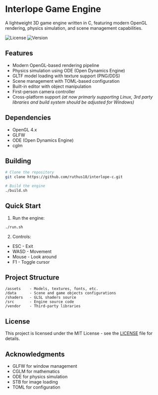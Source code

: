 # Interlope Game Engine

A lightweight 3D game engine written in C, featuring modern OpenGL rendering, physics simulation, and scene management capabilities.

![License](https://img.shields.io/badge/license-MIT-blue.svg)
![Version](https://img.shields.io/badge/version-0.0.1a-green.svg)

## Features

- Modern OpenGL-based rendering pipeline
- Physics simulation using ODE (Open Dynamics Engine)
- GLTF model loading with texture support (PNG/DDS)
- Scene management with TOML-based configuration
- Built-in editor with object manipulation
- First-person camera controller
- Cross-platform support *(at now primarly supporting Linux, 3rd party libraries and build system should be adjusted for Windows)*

## Dependencies

- OpenGL 4.x
- GLFW
- ODE (Open Dynamics Engine)
- cglm

## Building

```bash
# Clone the repository
git clone https://github.com/ruthus18/interlope-c.git

# Build the engine
./build.sh
```

## Quick Start
1. Run the engine:
```bash
./run.sh
```

2. Controls:
- ESC - Exit
- WASD - Movement
- Mouse - Look around
- F1 - Toggle cursor

## Project Structure
```
/assets    - Models, textures, fonts, etc.
/data      - Scene and game objects configurations
/shaders   - GLSL shaders source
/src       - Engine source code
/vendor    - Third-party libraries
```

## License

This project is licensed under the MIT License - see the [LICENSE](LICENSE) file for details.


## Acknowledgments

- GLFW for window management
- CGLM for mathematics
- ODE for physics simulation
- STB for image loading
- TOML for configuration
